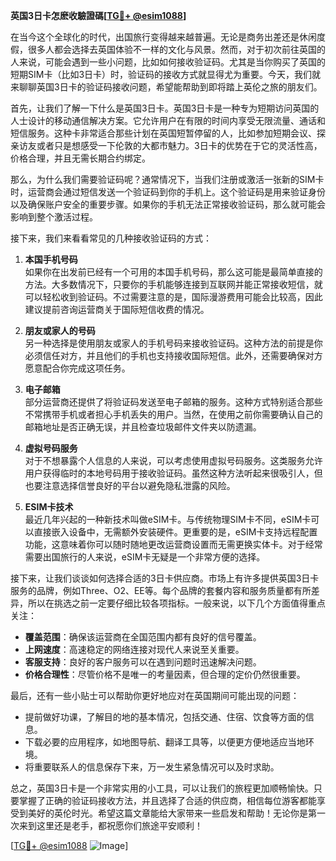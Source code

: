 **英国3日卡怎麽收驗證碼[[TG💪+ @esim1088](https://t.me/s/esim1088)]**

在当今这个全球化的时代，出国旅行变得越来越普遍。无论是商务出差还是休闲度假，很多人都会选择去英国体验不一样的文化与风景。然而，对于初次前往英国的人来说，可能会遇到一些小问题，比如如何接收验证码。尤其是当你购买了英国的短期SIM卡（比如3日卡）时，验证码的接收方式就显得尤为重要。今天，我们就来聊聊英国3日卡的验证码接收问题，希望能帮助到即将踏上英伦之旅的朋友们。

首先，让我们了解一下什么是英国3日卡。英国3日卡是一种专为短期访问英国的人士设计的移动通信解决方案。它允许用户在有限的时间内享受无限流量、通话和短信服务。这种卡非常适合那些计划在英国短暂停留的人，比如参加短期会议、探亲访友或者只是想感受一下伦敦的大都市魅力。3日卡的优势在于它的灵活性高，价格合理，并且无需长期合约绑定。

那么，为什么我们需要验证码呢？通常情况下，当我们注册或激活一张新的SIM卡时，运营商会通过短信发送一个验证码到你的手机上。这个验证码是用来验证身份以及确保账户安全的重要步骤。如果你的手机无法正常接收验证码，那么就可能会影响到整个激活过程。

接下来，我们来看看常见的几种接收验证码的方式：

1. **本国手机号码**  
   如果你在出发前已经有一个可用的本国手机号码，那么这可能是最简单直接的方法。大多数情况下，只要你的手机能够连接到互联网并能正常接收短信，就可以轻松收到验证码。不过需要注意的是，国际漫游费用可能会比较高，因此建议提前咨询运营商关于国际短信收费的情况。

2. **朋友或家人的号码**  
   另一种选择是使用朋友或家人的手机号码来接收验证码。这种方法的前提是你必须信任对方，并且他们的手机也支持接收国际短信。此外，还需要确保对方愿意配合你完成这项任务。

3. **电子邮箱**  
   部分运营商还提供了将验证码发送至电子邮箱的服务。这种方式特别适合那些不常携带手机或者担心手机丢失的用户。当然，在使用之前你需要确认自己的邮箱地址是否正确无误，并且检查垃圾邮件文件夹以防遗漏。

4. **虚拟号码服务**  
   对于不想暴露个人信息的人来说，可以考虑使用虚拟号码服务。这类服务允许用户获得临时的本地号码用于接收验证码。虽然这种方法听起来很吸引人，但也要注意选择信誉良好的平台以避免隐私泄露的风险。

5. **ESIM卡技术**  
   最近几年兴起的一种新技术叫做eSIM卡。与传统物理SIM卡不同，eSIM卡可以直接嵌入设备中，无需额外安装硬件。更重要的是，eSIM卡支持远程配置功能，这意味着你可以随时随地更改运营商设置而无需更换实体卡。对于经常需要出国旅行的人来说，eSIM卡无疑是一个非常方便的选择。

接下来，让我们谈谈如何选择合适的3日卡供应商。市场上有许多提供英国3日卡服务的品牌，例如Three、O2、EE等。每个品牌的套餐内容和服务质量都有所差异，所以在挑选之前一定要仔细比较各项指标。一般来说，以下几个方面值得重点关注：

- **覆盖范围**：确保该运营商在全国范围内都有良好的信号覆盖。
- **上网速度**：高速稳定的网络连接对现代人来说至关重要。
- **客服支持**：良好的客户服务可以在遇到问题时迅速解决问题。
- **价格合理性**：尽管价格不是唯一的考量因素，但合理的定价仍然很重要。

最后，还有一些小贴士可以帮助你更好地应对在英国期间可能出现的问题：

- 提前做好功课，了解目的地的基本情况，包括交通、住宿、饮食等方面的信息。
- 下载必要的应用程序，如地图导航、翻译工具等，以便更方便地适应当地环境。
- 将重要联系人的信息保存下来，万一发生紧急情况可以及时求助。

总之，英国3日卡是一个非常实用的小工具，可以让我们的旅程更加顺畅愉快。只要掌握了正确的验证码接收方法，并且选择了合适的供应商，相信每位游客都能享受到美好的英伦时光。希望这篇文章能给大家带来一些启发和帮助！无论你是第一次来到这里还是老手，都祝愿你们旅途平安顺利！

[[TG💪+ @esim1088](https://t.me/s/esim1088) ![Image](https://i.postimg.cc/4NQfJmqS/Snipaste-2025-05-13-00-14-12.png)]